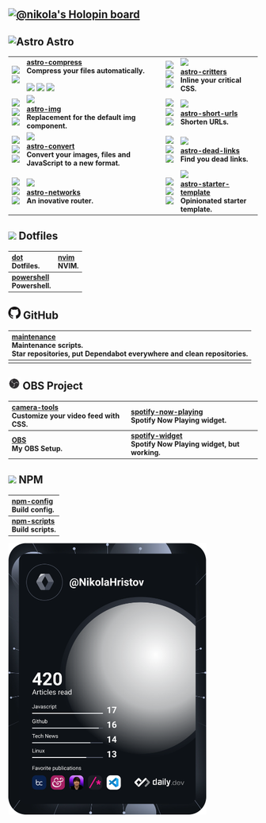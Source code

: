 ## <a href="https://holopin.io/@nikola"><picture><img alt="@nikola's Holopin board" src="https://holopin.io/api/user/board?user=nikola" /></picture></a>

## <picture><source media="(prefers-color-scheme: dark)" srcset="https://astro.build/assets/press/logomark-dark.svg"><source media="(prefers-color-scheme: light)" srcset="https://astro.build/assets/press/logomark-light.svg"><img width="25" alt="Astro" src="https://astro.build/assets/press/logomark-light.svg"></picture> Astro

<table width="100%">
	<tr>
		<!-- astro-compress -->
		<td>
				<img src="https://img.shields.io/github/stars/astro-community/astro-compress?label=stars&logo=github&color=black&logoColor=white&labelColor=black&logoWidth=15" /><br />
				<img src="https://img.shields.io/npm/dw/astro-compress?label=downloads&logo=npm&color=black&logoColor=white&labelColor=black&logoWidth=15" />
		</td>
		<td>
			<b>
				<a href="https://npmjs.org/astro-compress">astro-compress</a>
				<br />
				Compress your files automatically.
				<br />
				<br />
				<img src="https://img.shields.io/github/workflow/status/astro-community/astro-compress/Node?label=Build&logo=node.js&logoColor=white&labelColor=black&logoWidth=15" />
				<img src="https://img.shields.io/npm/v/astro-compress?label=version&logo=npm&color=black&logoColor=white&labelColor=black&logoWidth=15" />
				<img src="https://img.shields.io/librariesio/release/npm/astro-compress?label=dependencies&logo=dependabot&color=black&logoColor=white&labelColor=black&logoWidth=15" />
			</b>
		</td>
		<!-- astro-critters -->
		<td>
			<img src="https://img.shields.io/github/workflow/status/astro-community/astro-critters/Node?label=Build&logo=node.js&logoColor=white&labelColor=black&logoWidth=15" /><br />
			<img src="https://img.shields.io/npm/v/astro-critters?label=version&logo=npm&color=black&logoColor=white&labelColor=black&logoWidth=15" /><br />
			<img src="https://img.shields.io/npm/dw/astro-critters?label=downloads&logo=npm&color=black&logoColor=white&labelColor=black&logoWidth=15" />
		</td>
		<td>
			<b>
				<img src="https://img.shields.io/github/stars/astro-community/astro-critters?label=stars&logo=github&color=black&logoColor=white&labelColor=black&logoWidth=15" /><br />
				<a href="https://npmjs.org/astro-critters">astro-critters</a>
				<br />
				Inline your critical CSS.
			</b>
		</td>
	</tr>
	<tr>
		<!-- astro-img -->
		<td>
			<img src="https://img.shields.io/github/workflow/status/nikolaxhristov/astro-img/Node?label=Build&logo=node.js&logoColor=white&labelColor=black&logoWidth=15" /><br />
			<img src="https://img.shields.io/npm/v/astro-img?label=version&logo=npm&color=black&logoColor=white&labelColor=black&logoWidth=15" /><br />
			<img src="https://img.shields.io/npm/dw/astro-img?label=downloads&logo=npm&color=black&logoColor=white&labelColor=black&logoWidth=15" />
		</td>
		<td>
			<b>
				<img src="https://img.shields.io/github/stars/nikolaxhristov/astro-img?label=stars&logo=github&color=black&logoColor=white&labelColor=black&logoWidth=15" /><br />
				<a href="https://npmjs.org/astro-img">astro-img</a>
				<br />
				Replacement for the default img component.
			</b>
		</td>
		<!-- astro-short-urls -->
		<td>
			<img src="https://img.shields.io/github/workflow/status/nikolaxhristov/astro-short-urls/Node?label=Build&logo=node.js&logoColor=white&labelColor=black&logoWidth=15" /><br />
			<img src="https://img.shields.io/npm/v/astro-short-urls?label=version&logo=npm&color=black&logoColor=white&labelColor=black&logoWidth=15" /><br />
			<img src="https://img.shields.io/npm/dw/astro-short-urls?label=downloads&logo=npm&color=black&logoColor=white&labelColor=black&logoWidth=15" />
		</td>
		<td>
			<b>
				<img src="https://img.shields.io/github/stars/nikolaxhristov/astro-short-urls?label=stars&logo=github&color=black&logoColor=white&labelColor=black&logoWidth=15" /><br />
				<a href="https://npmjs.org/astro-short-urls">astro-short-urls</a>
				<br />
				Shorten URLs.
			</b>
		</td>
	<tr>
	<tr>
		<!-- astro-convert -->
		<td>
			<img src="https://img.shields.io/github/workflow/status/nikolaxhristov/astro-convert/Node?label=Build&logo=node.js&logoColor=white&labelColor=black&logoWidth=15" /><br />
			<img src="https://img.shields.io/npm/v/astro-convert?label=version&logo=npm&color=black&logoColor=white&labelColor=black&logoWidth=15" /><br />
			<img src="https://img.shields.io/npm/dw/astro-convert?label=downloads&logo=npm&color=black&logoColor=white&labelColor=black&logoWidth=15" />
		</td>
		<td>
			<b>
				<img src="https://img.shields.io/github/stars/nikolaxhristov/astro-convert?label=stars&logo=github&color=black&logoColor=white&labelColor=black&logoWidth=15" /><br />
				<a href="https://npmjs.org/astro-convert">astro-convert</a>
				<br />
				Convert your images, files and JavaScript to a new format.
			</b>
		</td>
		<!-- astro-dead-links -->
		<td>
			<img src="https://img.shields.io/github/workflow/status/nikolaxhristov/astro-dead-links/Node?label=Build&logo=node.js&logoColor=white&labelColor=black&logoWidth=15" /><br />
			<img src="https://img.shields.io/npm/v/astro-dead-links?label=version&logo=npm&color=black&logoColor=white&labelColor=black&logoWidth=15" /><br />
			<img src="https://img.shields.io/npm/dw/astro-dead-links?label=downloads&logo=npm&color=black&logoColor=white&labelColor=black&logoWidth=15" />
		</td>
		<td>
			<b>
				<img src="https://img.shields.io/github/stars/nikolaxhristov/astro-dead-links?label=stars&logo=github&color=black&logoColor=white&labelColor=black&logoWidth=15" /><br />
				<a href="https://npmjs.org/astro-dead-links">astro-dead-links</a>
				<br />
				Find you dead links.
			</b>
		</td>
	<tr>
	<tr>
		<!-- astro-networks -->
		<td>
			<img src="https://img.shields.io/github/workflow/status/nikolaxhristov/astro-networks/Node?label=Build&logo=node.js&logoColor=white&labelColor=black&logoWidth=15" /><br />
			<img src="https://img.shields.io/npm/v/astro-networks?label=version&logo=npm&color=black&logoColor=white&labelColor=black&logoWidth=15" /><br />
			<img src="https://img.shields.io/npm/dw/astro-networks?label=downloads&logo=npm&color=black&logoColor=white&labelColor=black&logoWidth=15" />
		</td>
		<td>
			<b>
				<img src="https://img.shields.io/github/stars/nikolaxhristov/astro-networks?label=stars&logo=github&color=black&logoColor=white&labelColor=black&logoWidth=15" /><br />
				<a href="https://npmjs.org/astro-networks">astro-networks</a>
				<br />
				An inovative router.
			</b>
		</td>
		<!-- astro-starter-template -->
		<td>
			<img src="https://img.shields.io/github/workflow/status/lightrix/astro-starter-template/Node?label=Build&logo=node.js&logoColor=white&labelColor=black&logoWidth=15" /><br />
			<img src="https://img.shields.io/npm/v/astro-starter-template?label=version&logo=npm&color=black&logoColor=white&labelColor=black&logoWidth=15" /><br />
			<img src="https://img.shields.io/npm/dw/astro-starter-template?label=downloads&logo=npm&color=black&logoColor=white&labelColor=black&logoWidth=15" />
		</td>
		<td>
			<b>
				<img src="https://img.shields.io/github/stars/lightrix/astro-starter-template?label=stars&logo=github&color=black&logoColor=white&labelColor=black&logoWidth=15" /><br />
				<a href="https://npmjs.org/astro-starter-template">astro-starter-template</a>
				<br />
				Opinionated starter template.
			</b>
		</td>
	<tr>
</table>

## <img src="https://raw.githubusercontent.com/jglovier/dotfiles-logo/master/dotfiles-logo-icon.png" width="16" /> Dotfiles

| **[dot] <br /> Dotfiles.**          | **[nvim] <br /> NVIM.** |
| :---------------------------------- | :---------------------- |
| **[powershell] <br /> Powershell.** |                         |

## <picture><source media="(prefers-color-scheme: dark)" srcset="https://raw.githubusercontent.com/nikolaxhristov/nikolaxhristov/main/.github/img/GitHub-Mark-Light-32px.png"><source media="(prefers-color-scheme: light)" srcset="https://raw.githubusercontent.com/nikolaxhristov/nikolaxhristov/main/.github/img/GitHub-Mark-32px.png"><img width="25" alt="GitHub" src="https://raw.githubusercontent.com/nikolaxhristov/nikolaxhristov/main/.github/img/GitHub-Mark-32px.png"></picture> GitHub

| **[maintenance] <br /> Maintenance scripts. <br />Star repositories, put Dependabot everywhere and clean repositories.** |
| :----------------------------------------------------------------------------------------------------------------------- |
|                                                                                                                          |

## <img src="https://raw.githubusercontent.com/nikolaxhristov/nikolaxhristov/main/.github/img/obs-logo.svg" width="24" height="24" /> OBS Project

| **[camera-tools] <br /> Customize your video feed with CSS.** | **[spotify-now-playing] <br /> Spotify Now Playing widget.**         |
| :------------------------------------------------------------ | :------------------------------------------------------------------- |
| **[OBS] <br /> My OBS Setup.**                                | **[spotify-widget] <br /> Spotify Now Playing widget, but working.** |

## <img src="https://raw.githubusercontent.com/npm/logos/master/npm%20square/n.svg" width="22" /> NPM

| **[npm-config] <br /> Build config.**   |
| :-------------------------------------- |
| **[npm-scripts] <br /> Build scripts.** |

<a href="https://app.daily.dev/nikolahristov"><img src="https://github.com/nikolaxhristov/nikolaxhristov/blob/main/devcard.svg?rev=hs2VsNVqDK" width="400" alt="Nikola's Dev Card"/></a>

[astro-compress]: https://github.com/Lightrix/astro-compress
[astro-convert]: https://github.com/Lightrix/astro-convert
[astro-critters]: https://github.com/Lightrix/astro-critters
[astro-dead-links]: https://github.com/Lightrix/astro-dead-links
[astro-img]: https://github.com/Lightrix/astro-img
[astro-networks]: https://github.com/Lightrix/astro-networks
[astro-short-urls]: https://github.com/Lightrix/astro-short-urls
[astro-starter-template]: https://github.com/Lightrix/astro-starter-template
[astro]: https://github.com/withastro/astro
[camera-tools]: https://github.com/nikolaxhristov/camera-tools
[dot]: https://github.com/nikolaxhristov/dot
[maintenance]: https://github.com/nikolaxhristov/maintenance
[npm-config]: https://github.com/Lightrix/npm/tree/main/config
[npm-scripts]: https://github.com/Lightrix/npm/tree/main/scripts
[nvim]: https://github.com/nikolaxhristov/nvim
[obs project]: https://github.com/obsproject/obs-studio
[obs]: https://github.com/nikolaxhristov/obs
[powershell]: https://github.com/nikolaxhristov/powershell
[zsh]: https://github.com/nikolaxhristov/zsh
[spotify-now-playing]: https://github.com/nikolaxhristov/spotify-now-playing
[spotify-widget]: https://github.com/nikolaxhristov/spotify-widget
[@yesmaintenance/scripts]: https://npmjs.org/@yesmaintenance/scripts
